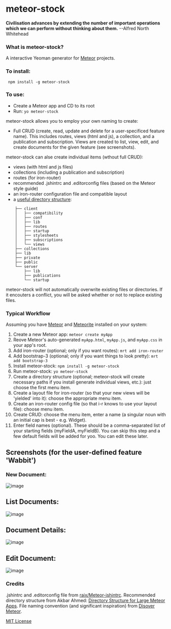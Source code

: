 # meteor-stock

**Civilisation advances by extending the number of important operations which we can perform without thinking about them.** --Alfred North Whitehead

### What is meteor-stock?

A interactive Yeoman generator for [Meteor](http://www.meteor.com) projects.

### To install:

     npm install -g meteor-stock

### To use:

* Create a Meteor app and CD to its root
* Run: `yo meteor-stock`

meteor-stock allows you to employ your own naming to create:

* Full CRUD (create, read, update and delete for a user-specificed feature name).  This includes routes, views (html and js), a collection, and a publication and subscription.  Views are created to list, view, edit, and create documents for the given feature (see screenshots).

meteor-stock can alse create individual items (wthout full CRUD):

* views (with html and js files)
* collections (including a publication and subscription)
* routes (for iron-router)
* recommended .jshintrc and .editorconfig files (based on the Meteor style guide)
* an iron-router configuration file and compatible layout
* a [useful directory structure](http://http://www.slideshare.net/AkbarAhmed3/directory-structure-for-large-meteor-apps):



```
    ├── client
    │   ├── compatibility
    │   ├── conf
    │   ├── lib
    │   ├── routes
    │   ├── startup
    │   ├── stylesheets
    │   ├── subscriptions
    │   └── views
    ├── collections
    ├── lib
    ├── private
    ├── public
    └── server
        ├── lib
        ├── publications
        └── startup
```

meteor-stock will not automatically overwrite existing files or directories.  If it encouters a conflict, you will be asked whether or not to replace existing files.

### Typical Workflow

Assuming you have [Meteor](http://www.meteor.com) and [Meteorite](https://github.com/oortcloud/meteorite) installed on your system:

1. Create a new Meteor app: `meteor create myApp`
2. Reove Meteor's auto-generated `myApp.html`, `myApp.js`, and `myApp.css` in your app's root.
3. Add iron-router (optional; only if you want routes): `mrt add iron-router`
4. Add bootstrap-3 (optional; only if you want things to look pretty): `mrt add bootstrap-3`
5. Install meteor-stock: `npm install -g meteor-stock`
6. Run meteor-stock: `yo meteor-stock`
7. Create a directory structure (optional; meteor-stock will create necessary paths if you install generate individual views, etc.): just choose the first menu item.
8. Create a layout file for iron-router (so that your new views will be 'yielded' into it): choose the appropriate menu item.
9. Create an iron-router config file (so that i-r knows to use your layout file): choose menu item.
10. Create CRUD: choose the menu item, enter a name (a singular noun with an initial cap is best  - e.g. Widget).
11. Enter field names (optional).  These should be a comma-separated list of your starting fields (myFieldA, myFieldB).  You can skip this step and a few default fields will be added for yoo. You can edit these later.

## Screenshots (for the user-defined feature 'Wabbit')

### New Document:

![image](https://s3.amazonaws.com/img_general/new.png)

## List Documents:

![image](https://s3.amazonaws.com/img_general/list.png)


## Document Details:

![image](https://s3.amazonaws.com/img_general/detail.png)


## Edit Document:

![image](https://s3.amazonaws.com/img_general/edit.png)


### Credits

.jshintrc and .editorconfig file from [raix/Meteor-jshintrc](https://github.com/raix/Meteor-jshintrc).  Recommended directory structure from Akbar Ahmed: [Directory Structure for Large Meteor Apps](http://www.slideshare.net/AkbarAhmed3/directory-structure-for-large-meteor-apps).  File naming convention (and significant inspiration) from [Disover Meteor](https://www.discovermeteor.com/).


[MIT License](http://en.wikipedia.org/wiki/MIT_License)
